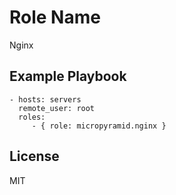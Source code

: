 Role Name
========

Nginx

Example Playbook
-------------------------

    - hosts: servers
      remote_user: root
      roles:
         - { role: micropyramid.nginx }

License
-------

MIT
